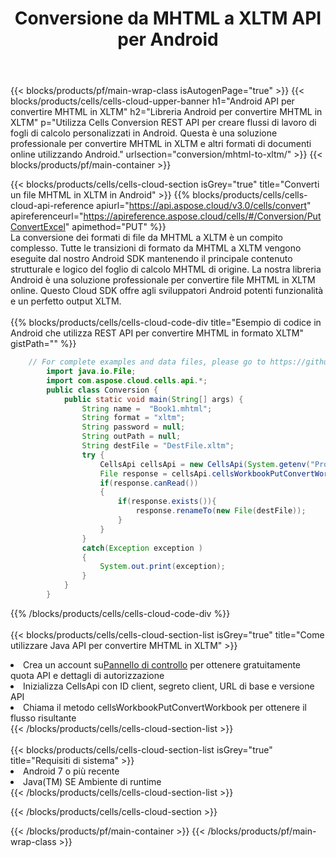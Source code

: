 ﻿---
title:  Conversione da MHTML a XLTM API per Android
description:  API cloud e SDK per Microsoft Excel e OpenOffice Calc. Converti foglio di calcolo in un altro file di formato.
url: /it/android/conversion/mhtml-to-xltm/
---
{{< blocks/products/pf/main-wrap-class isAutogenPage="true" >}}
{{< blocks/products/cells/cells-cloud-upper-banner h1="Android API per convertire MHTML in XLTM" h2="Libreria Android per convertire MHTML in XLTM" p="Utilizza Cells Conversion REST API per creare flussi di lavoro di fogli di calcolo personalizzati in Android. Questa è una soluzione professionale per convertire MHTML in XLTM e altri formati di documenti online utilizzando Android." urlsection="conversion/mhtml-to-xltm/" >}}
{{< blocks/products/pf/main-container >}}

{{< blocks/products/cells/cells-cloud-section isGrey="true" title="Converti un file MHTML in XLTM in Android" >}}
{{% blocks/products/cells/cells-cloud-api-reference apiurl="https://api.aspose.cloud/v3.0/cells/convert" apireferenceurl="https://apireference.aspose.cloud/cells/#/Conversion/PutConvertExcel" apimethod="PUT" %}}
<br/>
La conversione dei formati di file da MHTML a XLTM è un compito complesso. Tutte le transizioni di formato da MHTML a XLTM vengono eseguite dal nostro Android SDK mantenendo il principale contenuto strutturale e logico del foglio di calcolo MHTML di origine. La nostra libreria Android è una soluzione professionale per convertire file MHTML in XLTM online. Questo Cloud SDK offre agli sviluppatori Android potenti funzionalità e un perfetto output XLTM.
<br/>
<br/>
{{% blocks/products/cells/cells-cloud-code-div title="Esempio di codice in Android che utilizza REST API per convertire MHTML in formato XLTM" gistPath="" %}}
 
```java
    // For complete examples and data files, please go to https://github.com/aspose-cells-cloud/aspose-cells-cloud-android/
        import java.io.File;
        import com.aspose.cloud.cells.api.*;
        public class Conversion {
            public static void main(String[] args) {
                String name =  "Book1.mhtml";
                String format = "xltm";
                String password = null;
                String outPath = null;
                String destFile = "DestFile.xltm";
                try {
                    CellsApi cellsApi = new CellsApi(System.getenv("ProductClientId"), System.getenv("ProductClientSecret"));
                    File response = cellsApi.cellsWorkbookPutConvertWorkbook(new File(name), format, password, outPath, null,null);            
                    if(response.canRead())
                    {
                        if(response.exists()){
                            response.renameTo(new File(destFile));
                        }                
                    }
                }
                catch(Exception exception )
                {
                    System.out.print(exception);
                }
            }
        }
```
 
{{% /blocks/products/cells/cells-cloud-code-div %}}
<br/>
<br/>
{{< blocks/products/cells/cells-cloud-section-list isGrey="true" title="Come utilizzare Java API per convertire MHTML in XLTM" >}}
<li> Crea un account su<a href="https://dashboard.aspose.cloud/">Pannello di controllo</a> per ottenere gratuitamente quota API e dettagli di autorizzazione</li>
<li>Inizializza CellsApi con ID client, segreto client, URL di base e versione API</li>
<li>Chiama il metodo cellsWorkbookPutConvertWorkbook per ottenere il flusso risultante</li>
{{< /blocks/products/cells/cells-cloud-section-list >}}
<br/>
<br/>
{{< blocks/products/cells/cells-cloud-section-list isGrey="true" title="Requisiti di sistema" >}}
<li>Android 7 o più recente</li>
<li>Java(TM) SE Ambiente di runtime</li>
{{< /blocks/products/cells/cells-cloud-section-list >}}

{{< /blocks/products/cells/cells-cloud-section >}}

{{< /blocks/products/pf/main-container >}}
{{< /blocks/products/pf/main-wrap-class >}}
